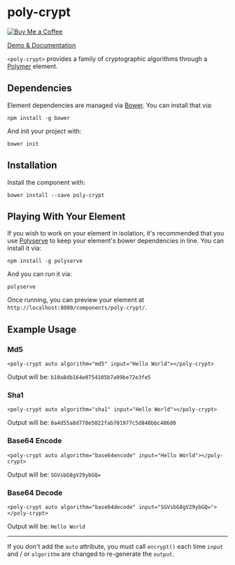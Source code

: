 # poly-crypt

[![Buy Me a Coffee](http://static.tonybogdanov.com/github/coffee.svg)](http://ko-fi.co/1236KUKJNC96B)

[Demo & Documentation](http://tonybogdanov.github.io/poly-crypt/bower_components/poly-crypt/index.html)

`<poly-crypt>` provides a family of cryptographic algorithms through a [Polymer](https://polymer-project.org) element.

## Dependencies

Element dependencies are managed via [Bower](http://bower.io/). You can
install that via:

    npm install -g bower

And init your project with:

    bower init

## Installation

Install the component with:

    bower install --save poly-crypt

## Playing With Your Element

If you wish to work on your element in isolation, it's recommended that you use
[Polyserve](https://github.com/PolymerLabs/polyserve) to keep your element's
bower dependencies in line. You can install it via:

    npm install -g polyserve

And you can run it via:

    polyserve

Once running, you can preview your element at `http://localhost:8080/components/poly-crypt/`.

## Example Usage

### Md5

    <poly-crypt auto algorithm="md5" input="Hello World"></poly-crypt>

Output will be: `b10a8db164e0754105b7a99be72e3fe5`

### Sha1

    <poly-crypt auto algorithm="sha1" input="Hello World"></poly-crypt>

Output will be: `0a4d55a8d778e5022fab701977c5d840bbc486d0`

### Base64 Encode

    <poly-crypt auto algorithm="base64encode" input="Hello World"></poly-crypt>

Output will be: `SGVsbG8gV29ybGQ=`

### Base64 Decode

    <poly-crypt auto algorithm="base64decode" input="SGVsbG8gV29ybGQ="></poly-crypt>

Output will be: `Hello World`

---

If you don't add the `auto` attribute, you must call `encrypt()` each time `input` and / or `algorithm` are changed to re-generate the `output`.